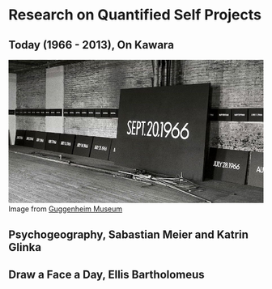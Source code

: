# Research on Quantified Self Projects

## Today (1966 - 2013), On Kawara
![Image of a Today painting by On Kawara](img/onkawara.jpg)
Image from [Guggenheim Museum](https://www.guggenheim.org/video/on-kawara-date-paintings)

## Psychogeography, Sabastian Meier and Katrin Glinka


## Draw a Face a Day, Ellis Bartholomeus

